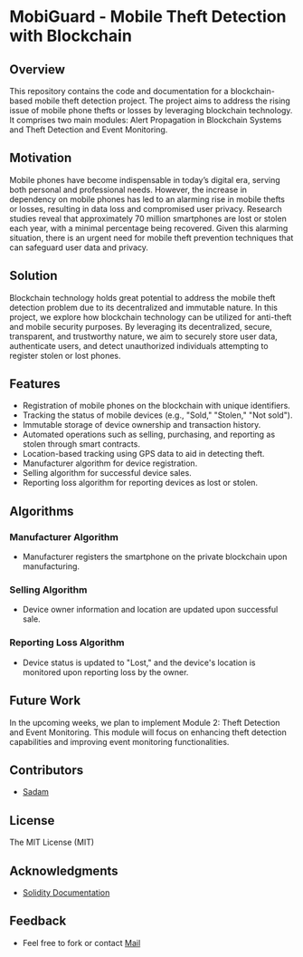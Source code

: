 # MobiGuard - Mobile Theft Detection with Blockchain

## Overview
This repository contains the code and documentation for a blockchain-based mobile theft detection project. The project aims to address the rising issue of mobile phone thefts or losses by leveraging blockchain technology. It comprises two main modules: Alert Propagation in Blockchain Systems and Theft Detection and Event Monitoring.

## Motivation
Mobile phones have become indispensable in today’s digital era, serving both personal and professional needs. However, the increase in dependency on mobile phones has led to an alarming rise in mobile thefts or losses, resulting in data loss and compromised user privacy. Research studies reveal that approximately 70 million smartphones are lost or stolen each year, with a minimal percentage being recovered. Given this alarming situation, there is an urgent need for mobile theft prevention techniques that can safeguard user data and privacy.

## Solution
Blockchain technology holds great potential to address the mobile theft detection problem due to its decentralized and immutable nature. In this project, we explore how blockchain technology can be utilized for anti-theft and mobile security purposes. By leveraging its decentralized, secure, transparent, and trustworthy nature, we aim to securely store user data, authenticate users, and detect unauthorized individuals attempting to register stolen or lost phones.

## Features
- Registration of mobile phones on the blockchain with unique identifiers.
- Tracking the status of mobile devices (e.g., "Sold," "Stolen," "Not sold").
- Immutable storage of device ownership and transaction history.
- Automated operations such as selling, purchasing, and reporting as stolen through smart contracts.
- Location-based tracking using GPS data to aid in detecting theft.
- Manufacturer algorithm for device registration.
- Selling algorithm for successful device sales.
- Reporting loss algorithm for reporting devices as lost or stolen.

## Algorithms
### Manufacturer Algorithm
- Manufacturer registers the smartphone on the private blockchain upon manufacturing.

### Selling Algorithm
- Device owner information and location are updated upon successful sale.

### Reporting Loss Algorithm
- Device status is updated to "Lost," and the device's location is monitored upon reporting loss by the owner.

## Future Work
In the upcoming weeks, we plan to implement Module 2: Theft Detection and Event Monitoring. This module will focus on enhancing theft detection capabilities and improving event monitoring functionalities.

## Contributors
- [Sadam](https://www.github.com/Sadam452)

## License
The MIT License (MIT)

## Acknowledgments
- [Solidity Documentation](https://docs.soliditylang.org/en/v0.8.25/)

## Feedback
- Feel free to fork or contact [Mail](mailto:sh23csm2r20@student.nitw.ac.in)
